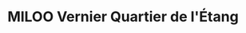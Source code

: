 ---
title: "MILOO Vernier Quartier de l'Étang"
url: /vernier/miloo-vernier-quartier-de-letang/
shop: Fahrrad
---